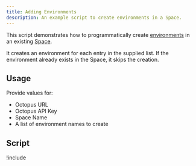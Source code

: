 ```yaml
---
title: Adding Environments
description: An example script to create environments in a Space.
---
```


This script demonstrates how to programmatically create [environments](/docs/infrastructure/environments/index.md) in an existing [Space](/docs/administration/spaces/index.md).

It creates an environment for each entry in the supplied list. If the environment already exists in the Space, it skips the creation.

## Usage

Provide values for:

- Octopus URL
- Octopus API Key
- Space Name
- A list of environment names to create

## Script

!include <add-environments-scripts>
